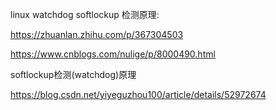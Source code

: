 linux watchdog softlockup 检测原理:

https://zhuanlan.zhihu.com/p/367304503


https://www.cnblogs.com/nulige/p/8000490.html



softlockup检测(watchdog)原理

https://blog.csdn.net/yiyeguzhou100/article/details/52972674